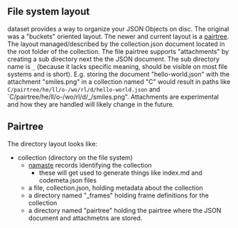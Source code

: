 
## File system layout

dataset provides a way to organize your JSON Objects on disc. The original
was a "buckets" oriented layout. The newer and current layout is a 
[pairtree](https://tools.ietf.org/html/draft-kunze-pairtree-01). 
The layout managed/described by the collection.json document
located in the root folder of the collection. The file pairtree 
supports "attachments" by creating a sub directory next the the JSON
document. The sub directory name is `_` (because it lacks specific meaning,
should be visible on most file systems and is short). E.g. storing
the document "hello-world.json" with the attachment "smiles.png" in a 
collection named "C" would result in paths like `C/pairtree/he/ll/o-/wo/rl/d/hello-world.json` and `C/pairtree/he/ll/o-/wo/rl/d/_/smiles.png".
Attachments are experimental and how they are handled
will likely change in the future. 


## Pairtree

The directory layout looks like:

+ collection (directory on the file system)
    + [namaste](https://confluence.ucop.edu/display/Curation/Namaste) 
      records identifying the collection
        + these will get used to generate things like index.md and codemeta.json files 
    + a file, collection.json, holding metadata about the collection
    + a directory named "_frames" holding frame definitions for the 
      collection
    + a directory named "pairtree" holding the pairtree where the 
      JSON document and attachmetns are stored.


